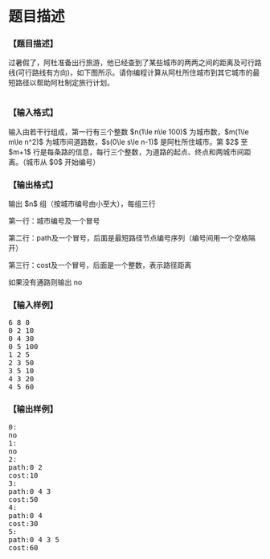 # 题目描述


<h3>
【题目描述】
</h3>
<p>
过暑假了，阿杜准备出行旅游，他已经查到了某些城市的两两之间的距离及可行路线(可行路线有方向)，如下图所示。请你编程计算从阿杜所住城市到其它城市的最短路径以帮助阿杜制定旅行计划。
</p>
<p align="center">
<img alt="" src="/upload/image/20120925/20120925162639_74154.jpg"/> 
</p>
<h3>
【输入格式】
</h3>
<p>
输入由若干行组成，第一行有三个整数 $n(1\le n\le 100)$ 为城市数，$m(1\le m\le n^2)$ 为城市间道路数，$s(0\le s\le n-1)$ 是阿杜所住城市。第 $2$ 至 $m+1$ 行是每条路的信息，每行三个整数，为道路的起点、终点和两城市间距离。（城市从 $0$ 开始编号）
</p>
<h3>
【输出格式】
</h3>
<p>
输出 $n$ 组（按城市编号由小至大），每组三行
</p>
<p>
第一行：城市编号及一个冒号
</p>
<p>
第二行：path及一个冒号，后面是最短路径节点编号序列（编号间用一个空格隔开）
</p>
<p>
第三行：cost及一个冒号，后面是一个整数，表示路径距离
</p>
<p>
如果没有通路则输出 no
</p>
<h3>
【输入样例】
</h3>
<pre>6 8 0
0 2 10
0 4 30
0 5 100
1 2 5
2 3 50
3 5 10
4 3 20
4 5 60</pre>
<h3>
【输出样例】
</h3>
<pre>0:
no
1:
no
2:
path:0 2
cost:10
3:
path:0 4 3
cost:50
4:
path:0 4
cost:30
5:
path:0 4 3 5
cost:60</pre>
